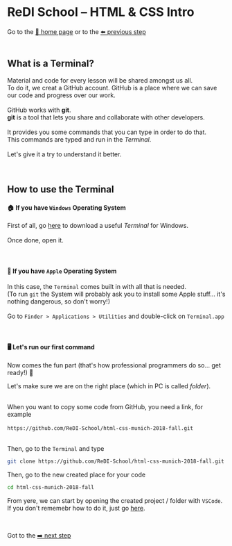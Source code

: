 # ReDI School – HTML & CSS Intro

Go to the [🏡 home page](README.md) or to the [⬅️ ️️previous step](code-editor.md)
<br><br>

## What is a Terminal?

Material and code for every lesson will be shared amongst us all.<br>
To do it, we creat a GitHub account. GitHub is a place where we can save our code and progress over our work.
<br>
<br>
GitHub works with **git**.<br>
**git** is a tool that lets you share and collaborate with other developers. <br><br>
It provides you some commands that you can type in order to do that.<br>
This commands are typed and run in the _Terminal_. <br><br>
Let's give it a try to understand it better.

<br>

## How to use the Terminal

#### 🏠 If you have `Windows` Operating System

First of all, go <a href="https://github.com/git-for-windows/git/releases/tag/v2.18.0.windows.1" target="_blank">here</a> to download a useful _Terminal_ for Windows.<br><br>
Once done, open it.
<br><br><br>

#### 🍎 If you have `Apple` Operating System

In this case, the `Terminal` comes built in with all that is needed.<br>
(To run `git` the System will probably ask you to install some Apple stuff... it's nothing dangerous, so don't worry!)<br><br>
Go to `Finder > Applications > Utilities` and double-click on `Terminal.app`
<br><br><br>

#### 🖥 Let's run our first command

Now comes the fun part (that's how professional programmers do so... get ready!) 🙌

Let's make sure we are on the right place (which in PC is called _folder_).
<br><br>

When you want to copy some code from GitHub, you need a link, for example
<br><br>
`https://github.com/ReDI-School/html-css-munich-2018-fall.git`
<br><br>

Then, go to the `Terminal` and type
```bash
git clone https://github.com/ReDI-School/html-css-munich-2018-fall.git
```

Then, go to the new created place for your code
```bash
cd html-css-munich-2018-fall
```

From yere, we can start by opening the created project / folder with `VSCode`. <br>
If you don't rememebr how to do it, just go [here](code-editor.md).

<br>

Got to the [➡️ next step](github-account.md)
